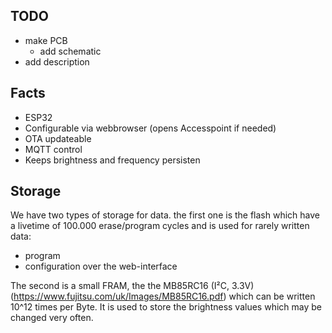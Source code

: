 ## TODO

* make PCB
  * add schematic
* add description

## Facts

* ESP32
* Configurable via webbrowser (opens Accesspoint if needed)
* OTA updateable
* MQTT control
* Keeps brightness and frequency persisten

## Storage

We have two types of storage for data.
the first one is the flash which have a livetime of 100.000 erase/program cycles and is used for rarely written data:
* program
* configuration over the web-interface

The second is a small FRAM, the the MB85RC16 (I²C, 3.3V) (https://www.fujitsu.com/uk/Images/MB85RC16.pdf)
which can be written 10^12 times per Byte. It is used to store the brightness values which may be changed very often.
